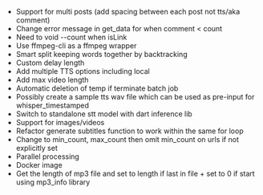- Support for multi posts (add spacing between each post not tts/aka comment)
- Change error message in get_data for when comment < count
- Need to void --count when isLink
- Use ffmpeg-cli as a ffmpeg wrapper
- Smart split keeping words together by backtracking
- Custom delay length
- Add multiple TTS options including local
- Add max video length
- Automatic deletion of temp if terminate batch job
- Possibly create a sample tts wav file which can be used as pre-input for whisper_timestamped
- Switch to standalone stt model with dart inference lib
- Support for images/videos
- Refactor generate subtitles function to work within the same for loop
- Change to min_count, max_count then omit min_count on urls if not explicitly set
- Parallel processing
- Docker image
- Get the length of mp3 file and set to length if last in file + set to 0 if start using mp3_info library
